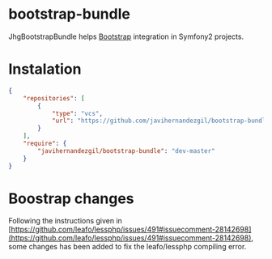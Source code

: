 bootstrap-bundle
================
JhgBootstrapBundle helps <a href="http://getbootstrap.com/">Bootstrap</a> integration in Symfony2 projects.


Instalation
===========
```json
{
    "repositories": [
        {
            "type": "vcs",
            "url": "https://github.com/javihernandezgil/bootstrap-bundle.git"
        }
    ],
    "require": {
        "javihernandezgil/bootstrap-bundle": "dev-master"
    }
}
```

Boostrap changes
================
Following the instructions given in [https://github.com/leafo/lessphp/issues/491#issuecomment-28142698](https://github.com/leafo/lessphp/issues/491#issuecomment-28142698), some changes has been added to fix the leafo/lessphp compiling error.